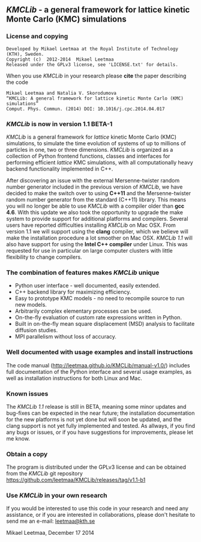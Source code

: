 ## *KMCLib* - a general framework for lattice kinetic Monte Carlo (KMC) simulations

### License and copying

    Developed by Mikael Leetmaa at the Royal Institute of Technology (KTH), Sweden.
    Copyright (c)  2012-2014  Mikael Leetmaa
    Released under the GPLv3 license, see 'LICENSE.txt' for details.

When you use *KMCLib* in your research please **cite** the paper describing the code

    Mikael Leetmaa and Natalia V. Skorodumova
    “KMCLib: A general framework for lattice kinetic Monte Carlo (KMC) simulations”
    Comput. Phys. Commun. (2014) DOI: 10.1016/j.cpc.2014.04.017


### *KMCLib* is now in version 1.1 BETA-1

*KMCLib* is a general framework for *lattice* kinetic Monte Carlo (KMC) simulations, to simulate the time evolution of systems of up to millions of particles in one, two or three dimensions. *KMCLib* is organized as a collection of Python frontend functions, classes and interfaces for performing efficient *lattice* KMC simulations, with all computationally heavy backend functionality implemented in C++.

After discovering an issue with the external Mersenne-twister random number generator included in the previous version of *KMCLib*, we have decided to make the switch over to using **C++11** and the Mersenne-twister random number generator from the standard (C++11) library. This means you will no longer be able to use *KMCLib* with a compiler older than **gcc 4.6**. With this update we also took the opportunity to upgrade the make system to provide support for additional platforms and compilers. Several users have reported difficulties installing *KMCLib* on Mac OSX. From version 1.1 we will support using the **clang** compiler, which we believe will make the installation procedure a lot smoother on Mac OSX. *KMCLib 1.1* will also have support for using the **Intel C++ compiler** under Linux. This was requested for use in particular on large computer clusters with little flexibility to change compilers.

### The combination of features makes *KMCLib* unique
* Python user interface - well documented, easily extended.
* C++ backend library for maximizing efficiency.
* Easy to prototype KMC models - no need to recompile source to run new models.
* Arbitrarily complex elementary processes can be used.
* On-the-fly evaluation of custom rate expressions written in Python.
* Built in on-the-fly mean square displacement (MSD) analysis to facilitate diffusion studies.
* MPI parallelism without loss of accuracy.

### Well documented with usage examples and install instructions
The code manual (http://leetmaa.github.io/KMCLib/manual-v1.0/) includes full documentation of the Python interface and several usage examples, as well as installation instructions for both Linux and Mac.

### Known issues
The *KMCLib 1.1* release is still in BETA, meaning some minor updates and bug-fixes can be expected in the near future; the installation documentation for the new platforms is not yet done but will soon be updated, and the clang support is not yet fully implemented and tested. As allways, if you find any bugs or issues, or if you have suggestions for improvements, please let me know.

### Obtain a copy
The program is distributed under the GPLv3 license and can be obtained from the *KMCLib* git repository https://github.com/leetmaa/KMCLib/releases/tag/v1.1-b1

### Use *KMCLib* in your own research
If you would be interested to use this code in your research and need any assistance, or if you are interested in collaborations, please don't hesitate to send me an e-mail: leetmaa@kth.se


Mikael Leetmaa, December 17 2014


